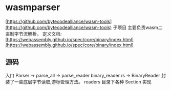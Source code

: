 # wasmparser
[https://github.com/bytecodealliance/wasm-tools](https://github.com/bytecodealliance/wasm-tools) 子项目
主要负责wasm二进制字节流解析。
定义文档:[https://webassembly.github.io/spec/core/binary/index.html](https://webassembly.github.io/spec/core/binary/index.html)

## 源码
  入口 Parser -> parse_all -> parse_reader
  binary_reader.rs -> BinaryReader 封装了一些底层字节读取,游标管理方法。
  readers 目录下各种 Section 实现